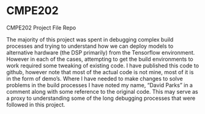 # CMPE202
CMPE202 Project File Repo

The majority of this project was spent in debugging complex build processes and trying to understand how we can deploy models to alternative hardware (the DSP primarily) from the Tensorflow environment. However in each of the cases, attempting to get the build environments to work required some tweaking of existing code. I have published this code to github, however note that most of the actual code is not mine, most of it is in the form of demo’s. Where I have needed to make changes to solve problems in the build processes I have noted my name, “David Parks” in a comment along with some reference to the original code. This may serve as a proxy to understanding some of the long debugging processes that were followed in this project.
